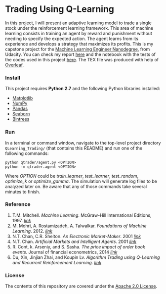 Trading Using Q-Learning
==================

In this project, I will present an adaptive learning model to trade a single stock under the reinforcement learning framework. This area of machine learning consists in training an agent by reward and punishment without needing to specify the expected action. The agent learns from its experience and develops a strategy that maximizes its profits. This is my capstone project for the [Machine Learning Engineer Nanodegree](https://www.udacity.com/course/machine-learning-engineer-nanodegree--nd009), from Udacity. You can check my report <a href="https://www.dropbox.com/s/1zjk2f3cph5ve5c/learning-trade-q.pdf?dl=0" target="_blank">here</a> and the notebook with the tests of the codes used in this project <a href="https://nbviewer.jupyter.org/github/ucaiado/QLearning_Trading/blob/master/learning_trade.ipynb" target="_blank">here</a>. The TEX file was produced with help of [Overleaf](https://www.overleaf.com/read/mmzwqfbrkdvf).


### Install
This project requires **Python 2.7** and the following Python libraries installed:

- [Matplotlib](http://matplotlib.org/)
- [NumPy](http://www.numpy.org/)
- [Pandas](http://pandas.pydata.org)
- [Seaborn](https://web.stanford.edu/~mwaskom/software/seaborn/)
- [Bintrees](https://pypi.python.org/pypi/bintrees/2.0.2)


### Run
In a terminal or command window, navigate to the top-level project directory `QLearning_Trading/` (that contains this README) and run one of the following commands:

```python qtrader/agent.py <OPTION>```  
```python -m qtrader.agent <OPTION>```

Where *OPTION* could be *train_learner*, *test_learner*, *test_random*, *optimize_k* or *optimize_gamma*. The simulation will generate log files to be analyzed later on. Be aware that any of those commands take several minutes to finish.


### Reference
1. T.M. Mitchell.  *Machine  Learning*.   McGraw-Hill International Editions, 1997. [*link*](http://www.cs.cmu.edu/afs/cs.cmu.edu/user/mitchell/ftp/mlbook.html)
2. M. Mohri, A. Rostamizadeh, A. Talwalkar. *Foundations of Machine Learning*. 2012. [*link*](https://mitpress.mit.edu/books/foundations-machine-learning)
3. N.T. Chan, C.R. Shelton.  *An Electronic Market-Maker*. 2001 [*link*](ftp://publications.ai.mit.edu/ai-publications/2001/AIM-2001-005.pdf)
4. N.T. Chan.  *Artificial Markets and Intelligent Agents*. 2001 [*link*](http://cbcl.mit.edu/cbcl/publications/theses/thesis-chan.pdf)
5. R. Cont, k. Arseniy, and S. Sasha. *The price impact of order book events*. Journal of financial econometrics, 2014 [*link*](https://pdfs.semanticscholar.org/d064/5eb3d744f9e962ff09b8a5e9156f2147e983.pdf)
6. Du, Xin, Jinjian Zhai, and Koupin Lv. *Algorithm Trading using Q-Learning and Recurrent Reinforcement Learning*. [*link*](http://cs229.stanford.edu/proj2009/LvDuZhai.pdf)


### License
The contents of this repository are covered under the [Apache 2.0 License](LICENSE.md).
